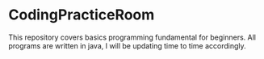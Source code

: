 # CodingPracticeRoom

This repository covers basics programming fundamental for beginners. All programs are written in java, I will be updating time to time accordingly.
